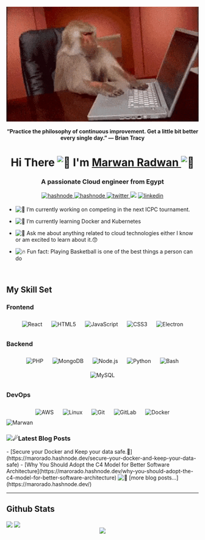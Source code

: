 <p align="center" width="100%">
<img src="/giphy3.gif" height=300px>
</p>  
<div align="center">

  **“Practice the philosophy of continuous improvement. Get a little bit better every single day.” — Brian Tracy**
</div>


 <h1 align="center">Hi There <picture>
  <source srcset="https://fonts.gstatic.com/s/e/notoemoji/latest/1f64c/512.webp" type="image/webp">
  <img src="https://fonts.gstatic.com/s/e/notoemoji/latest/1f64c/512.gif" alt="🙌" width="32" height="32">
</picture> I'm <a href="https://marorado.com/" target="_blank"> Marwan Radwan </a>
  <picture>
  <source srcset="https://fonts.gstatic.com/s/e/notoemoji/latest/1f483/512.webp" type="image/webp">
  <img src="https://fonts.gstatic.com/s/e/notoemoji/latest/1f483/512.gif" alt="💃" width="32" height="32">
</picture></h1>



<h3 align="center">A passionate Cloud engineer from Egypt</h3>

<div align="center">
<a href="https://marorado.hashnode.dev/" target="_blank">
<img src=https://img.shields.io/badge/browse-2962FF?style=for-the-badge&logo=hashnode&logoColor=white alt=hashnode style="margin-bottom: 5px;" />
</a>
 <a href="https://paypal.me/XMaroRadoX?country.x=EG&locale.x=en_US" target="_blank">
<img src=https://img.shields.io/badge/PayPal-00457C?style=for-the-badge&logo=paypal&logoColor=white alt=hashnode style="margin-bottom: 5px;" />
</a>
 
<a href="https://twitter.com/zerodark33" target="_blank">
<img src=https://img.shields.io/badge/Follow-%231DA1F2?style=for-the-badge&logo=twitter&logoColor=white alt=twitter style="margin-bottom: 5px;" />
</a>
 <a href = "mailto:marwanradwan88@gmail.com" target="_blank"><img src="https://img.shields.io/badge/-contact-%23333?style=for-the-badge&logo=gmail&logoColor=red"></a>
<a href="https://linkedin.com/in/xmaroradox" target="_blank">
<img src=https://img.shields.io/badge/connect-%230077B5.svg?&style=for-the-badge&logo=linkedin alt=linkedin style="margin-bottom: 5px;" />
</a>  
</div>  


- <picture><source srcset="https://fonts.gstatic.com/s/e/notoemoji/latest/1f43e/512.webp" type="image/webp"><img src="https://fonts.gstatic.com/s/e/notoemoji/latest/1f43e/512.gif" alt="🐾" width="32" height="32"></picture> I’m currently working on competing in the next ICPC tournament.

- <picture><source srcset="https://fonts.gstatic.com/s/e/notoemoji/latest/1f331/512.webp" type="image/webp"> <img src="https://fonts.gstatic.com/s/e/notoemoji/latest/1f331/512.gif" alt="🌱" width="32" height="32"></picture> I’m currently learning Docker and Kubernetes

- <picture><source srcset="https://fonts.gstatic.com/s/e/notoemoji/latest/1f440/512.webp" type="image/webp"><img src="https://fonts.gstatic.com/s/e/notoemoji/latest/1f440/512.gif" alt="👀" width="32" height="32"></picture> Ask me about anything related to cloud technologies either I know or am excited to learn about it.😙

- <picture><source srcset="https://fonts.gstatic.com/s/e/notoemoji/latest/1f525/512.webp" type="image/webp"> <img src="https://fonts.gstatic.com/s/e/notoemoji/latest/1f525/512.gif" alt="🔥" width="32" height="32"></picture> Fun fact: Playing Basketball is one of the best things a person can do

<br/>

## My Skill Set

### Frontend
<div style="display=flex">
<div align="center" width=1%>  
<img style="margin: 10px" src="https://profilinator.rishav.dev/skills-assets/react-original-wordmark.svg" alt="React" height="40" />  
<img style="margin: 10px" src="https://profilinator.rishav.dev/skills-assets/html5-original-wordmark.svg" alt="HTML5" height="40" />  
<img style="margin: 10px" src="https://profilinator.rishav.dev/skills-assets/javascript-original.svg" alt="JavaScript" height="40" />  
<img style="margin: 10px" src="https://profilinator.rishav.dev/skills-assets/css3-original-wordmark.svg" alt="CSS3" height="40" />  
<img style="margin: 10px" src="https://profilinator.rishav.dev/skills-assets/electron-original.svg" alt="Electron" height="40" />   
</div>

### Backend

<div align="center" width=33%>  
<img style="margin: 10px" src="https://profilinator.rishav.dev/skills-assets/php-original.svg" alt="PHP" height="40" />  
<img style="margin: 10px" src="https://profilinator.rishav.dev/skills-assets/mongodb-original-wordmark.svg" alt="MongoDB" height="40" />  
<img style="margin: 10px" src="https://profilinator.rishav.dev/skills-assets/nodejs-original-wordmark.svg" alt="Node.js" height="40" />  
<img style="margin: 10px" src="https://profilinator.rishav.dev/skills-assets/python-original.svg" alt="Python" height="40" />  
<img style="margin: 10px" src="https://profilinator.rishav.dev/skills-assets/gnu_bash-icon.svg" alt="Bash" height="40" />  
<img style="margin: 10px" src="https://profilinator.rishav.dev/skills-assets/mysql-original-wordmark.svg" alt="MySQL" height="40" />  
</div>

### DevOps

<div align="center" width=33%>  
<img style="margin: 10px" src="https://profilinator.rishav.dev/skills-assets/amazonwebservices-original-wordmark.svg" alt="AWS" height="40" />  
<img style="margin: 10px" src="https://profilinator.rishav.dev/skills-assets/linux-original.svg" alt="Linux" height="40" />  
<img style="margin: 10px" src="https://profilinator.rishav.dev/skills-assets/git-scm-icon.svg" alt="Git" height="40" />  
<img style="margin: 10px" src="https://profilinator.rishav.dev/skills-assets/gitlab.svg" alt="GitLab" height="40" />  
<img style="margin: 10px" src="https://profilinator.rishav.dev/skills-assets/docker-original-wordmark.svg" alt="Docker" height="40" />  
</div>
<img src="https://github-readme-stats.vercel.app/api/top-langs?username=XMaroRadoX&langs_count=12&show_icons=true&locale=en&layout=compact&theme=dark&hide_progress=true" alt="Marwan" height="192px"/>
</div>
 <h3><picture> <source srcset="https://fonts.gstatic.com/s/e/notoemoji/latest/2604_fe0f/512.webp" type="image/webp"> <img src="https://fonts.gstatic.com/s/e/notoemoji/latest/2604_fe0f/512.gif" alt="☄" width="32" height="32"></picture>Latest Blog Posts</h3>
<!-- BLOG-POST-LIST:START -->
- [Secure your Docker and Keep your data safe.🐳](https://marorado.hashnode.dev/secure-your-docker-and-keep-your-data-safe)
- [Why You Should Adopt the C4 Model for Better Software Architecture](https://marorado.hashnode.dev/why-you-should-adopt-the-c4-model-for-better-software-architecture)
<!-- BLOG-POST-LIST:END -->
<picture><source srcset="https://fonts.gstatic.com/s/e/notoemoji/latest/1f4ab/512.webp" type="image/webp"> <img src="https://fonts.gstatic.com/s/e/notoemoji/latest/1f4ab/512.gif" alt="💫" width="32" height="32"></picture> [more blog posts...](https://marorado.hashnode.dev/)

---

## Github Stats  

<div style="display: inline;">
<img src="https://github-readme-stats.vercel.app/api?username=xmaroradox&show_icons=true&count_private=true&hide_border=true&theme=dark" align="center" style="width: 48%" />

<img src="https://github-readme-streak-stats.herokuapp.com?user=xmaroradox&theme=dark" width="48%" align="center">
 </div>
</br>
<div align="center"><img src="https://spotify-github-profile.vercel.app/api/view?uid=22cpjbbdnej2z4ehonwl3szgq&cover_image=true&theme=natemoo-re&bar_color=53b14f&bar_color_cover=false" /></div>

